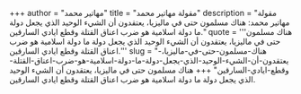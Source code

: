 +++
author = "مهاتير محمد"
title = "مقولة مهاتير محمد"
description = "مقولة مهاتير محمد: هناك مسلمون حتى في ماليزيا، يعتقدون أن الشيء الوحيد الذي يجعل دولة ما دولة اسلامية هو ضرب اعناق القتلة وقطع ايادي السارقين."
quote = '''هناك مسلمون حتى في ماليزيا، يعتقدون أن الشيء الوحيد الذي يجعل دولة ما دولة اسلامية هو ضرب اعناق القتلة وقطع ايادي السارقين.'''
slug = "هناك-مسلمون-حتى-في-ماليزيا،-يعتقدون-أن-الشيء-الوحيد-الذي-يجعل-دولة-ما-دولة-اسلامية-هو-ضرب-اعناق-القتلة-وقطع-ايادي-السارقين"
+++
هناك مسلمون حتى في ماليزيا، يعتقدون أن الشيء الوحيد الذي يجعل دولة ما دولة اسلامية هو ضرب اعناق القتلة وقطع ايادي السارقين.
